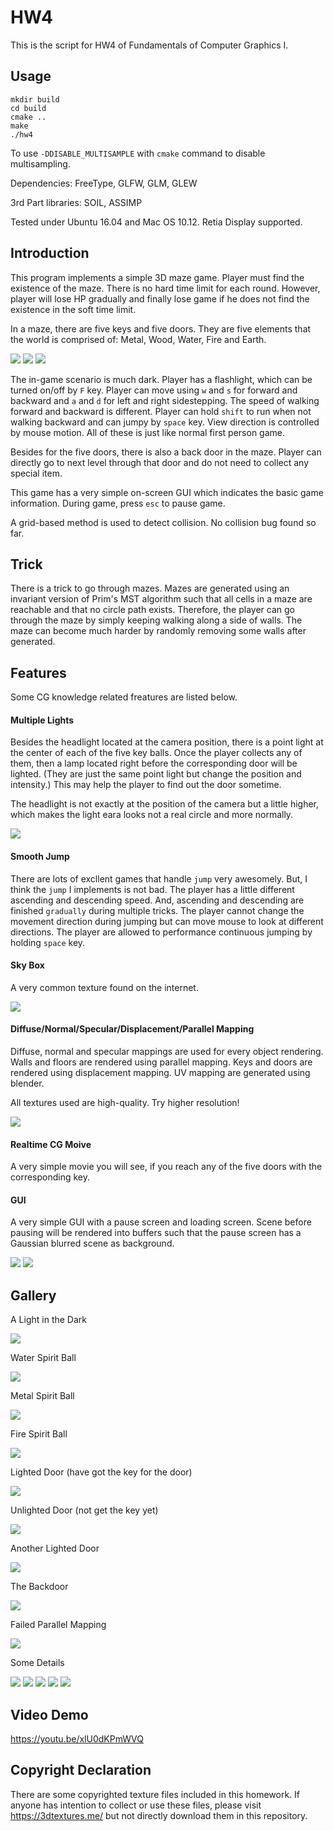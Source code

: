 # HW4

This is the script for HW4 of Fundamentals of Computer Graphics I.

## Usage

    mkdir build
    cd build
    cmake ..
    make
    ./hw4

To use `-DDISABLE_MULTISAMPLE` with `cmake` command to disable multisampling.

Dependencies: FreeType, GLFW, GLM, GLEW

3rd Part libraries: SOIL, ASSIMP

Tested under Ubuntu 16.04 and Mac OS 10.12. Retia Display supported.

## Introduction

This program implements a simple 3D maze game. Player must find the existence of the maze. There is no hard time limit for each round. However, player will lose HP gradually and finally lose game if he does not find the existence in the soft time limit.

In a maze, there are five keys and five doors. They are five elements that the world is comprised of: Metal, Wood, Water, Fire and Earth.

 <img src="./doc/keys.png" />

 <img src="./doc/doors.png" />

 <img src="./doc/keys_doors.png" />

The in-game scenario is much dark. Player has a flashlight, which can be turned on/off by `F` key. Player can move using `w` and `s` for forward and backward and `a` and `d` for left and right sidestepping. The speed of walking forward and backward is different. Player can hold `shift` to run when not walking backward and can jumpy by `space` key. View direction is controlled by mouse motion. All of these is just like normal first person game.

Besides for the five doors, there is also a back door in the maze. Player can directly go to next level through that door and do not need to collect any special item.

This game has a very simple on-screen GUI which indicates the basic game information. During game, press `esc` to pause game. 

A grid-based method is used to detect collision. No collision bug found so far.

## Trick

There is a trick to go through mazes. Mazes are generated using an invariant version of Prim's MST algorithm such that all cells in a maze are reachable and that no circle path exists. Therefore, the player can go through the maze by simply keeping walking along a side of walls. The maze can become much harder by randomly removing some walls after generated.

## Features

Some CG knowledge related freatures are listed below.

#### Multiple Lights

Besides the headlight located at the camera position, there is a point light at the center of each of the five key balls. Once the player collects any of them, then a lamp located right before the corresponding door will be lighted. (They are just the same point light but change the position and intensity.) This may help the player to find out the door sometime.

The headlight is not exactly at the position of the camera but a little higher, which makes the light eara looks not a real circle and more normally.

<img src="./doc/headlight.png" />


#### Smooth Jump

There are lots of excllent games that handle `jump` very awesomely. But, I think the `jump` I implements is not bad. The player has a little different ascending and descending speed. And, ascending and descending are finished `gradually` during multiple tricks. The player cannot change the movement direction during jumping but can move mouse to look at different directions. The player are allowed to performance continuous jumping by holding `space` key.

#### Sky Box

A very common texture found on the internet.

<img src="./doc/skybox.png" />

#### Diffuse/Normal/Specular/Displacement/Parallel Mapping

Diffuse, normal and specular mappings are used for every object rendering. Walls and floors are rendered using parallel mapping. Keys and doors are rendered using displacement mapping. UV mapping are generated using blender.

All textures used are high-quality. Try higher resolution!

 <img src="./doc/fire_key.png" />

#### Realtime CG Moive

A very simple movie you will see, if you reach any of the five doors with the corresponding key.

#### GUI

A very simple GUI with a pause screen and loading screen. Scene before pausing will be rendered into buffers such that the pause screen has a Gaussian blurred scene as background.

<img src="./doc/pause.png" />

<img src="./doc/option.png" />

## Gallery

A Light in the Dark

<img src="./doc/light.png" />

Water Spirit Ball

<img src="./doc/water_key.png" />

Metal Spirit Ball

<img src="./doc/metal_key.png" />

Fire Spirit Ball

<img src="./doc/fire_key2.png" />

Lighted Door (have got the key for the door)

<img src="./doc/light_door.png" />


Unlighted Door (not get the key yet)

<img src="./doc/unlighte_door.png" />

Another Lighted Door

<img src="./doc/light_door2.png" />


The Backdoor

<img src="./doc/backdoor.png" />

Failed Parallel Mapping

<img src="./doc/parallel_mapping_fail.png" />


Some Details

<img src="./doc/details.png" />

<img src="./doc/details2.png" />

<img src="./doc/details3.png" />

<img src="./doc/details4.png" />

<img src="./doc/details5.png" />


## Video Demo

https://youtu.be/xlU0dKPmWVQ


## Copyright Declaration

There are some copyrighted texture files included in this homework. If anyone has intention to collect or use these files, please visit https://3dtextures.me/ but not directly download them in this repository.


